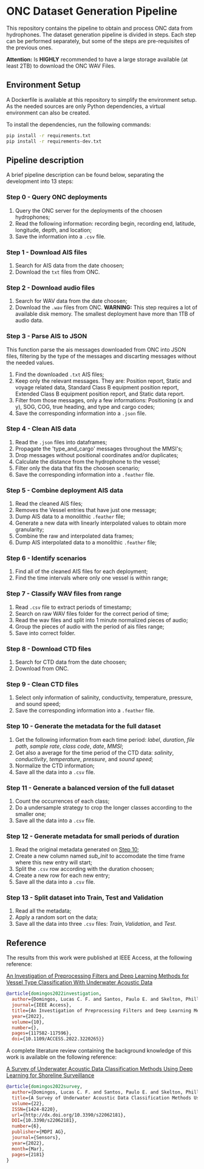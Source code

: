 # ONC Dataset Generation Pipeline
This repository contains the pipeline to obtain and process ONC data from hydrophones.
The dataset generation pipeline is divided in steps. Each step can be performed separately, but some of the steps are pre-requisites of the previous ones. 

**Attention:** Is **HIGHLY** recommended to have a large storage available (at least 2TB) to download the ONC WAV Files. 

## Environment Setup

A Dockerfile is available at this repository to simplify the environment setup. As the needed sources are only Python dependencies, a virtual environment can also be created.

To install the dependencies, run the following commands:

```bash
pip install -r requirements.txt
pip install -r requirements-dev.txt
```
## Pipeline description
A brief pipeline description can be found below, separating the development into 13 steps:

### Step 0 - Query ONC deployments
1. Query the ONC server for the deployments of the choosen hydrophones;
2. Read the following information: recording begin, recording end, latitude, longitude, depth, and location;
3. Save the information into a `.csv` file.

### Step 1 - Download AIS files
1. Search for AIS data from the date choosen;
2. Download the `txt` files from ONC.

### Step 2 - Download audio files
1. Search for WAV data from the date choosen;
2. Download the `.wav` files from ONC.
**WARNING:** This step requires a lot of available disk memory. The smallest deployment have more than 1TB of audio data.

### Step 3 - Parse AIS to JSON
This function parse the ais messages downloaded from ONC into JSON files, filtering by the type of the messages and discarting messages without the needed values.
1. Find the downloaded `.txt` AIS files;
2. Keep only the relevant messages. They are: Position report, Static and voyage related data, Standard Class B equipment position report, Extended Class B equipment position report, and Static data report.
3. Filter from those messages, only a few informations: Positioning (x and y), SOG, COG, true heading, and type and cargo codes;
4. Save the corresponding information into a `.json` file.

### Step 4 - Clean AIS data
1. Read the `.json` files into dataframes;
2. Propagate the 'type_and_cargo' messages throughout the MMSI's;
3. Drop messages without positional coordinates and/or duplicates;
4. Calculate the distance from the hydrophone to the vessel;
5. Filter only the data that fits the choosen scenario;
6. Save the corresponding information into a `.feather` file.

### Step 5 - Combine deployment AIS data
1. Read the cleaned AIS files;
2. Removes the Vessel entries that have just one message;
3. Dump AIS data to a monolithic `.feather` file;
4. Generate a new data with linearly interpolated values to obtain more granularity;
5. Combine the raw and interpolated data frames;
6. Dump AIS interpolated data to a monolithic `.feather` file;

### Step 6 - Identify scenarios
1. Find all of the cleaned AIS files for each deployment;
2. Find the time intervals where only one vessel is within range;

### Step 7 - Classify WAV files from range
1. Read `.csv` file to extract periods of timestamp;
2. Search on raw WAV files folder for the correct period of time;
3. Read the wav files and split into 1 minute normalized pieces of audio;
4. Group the pieces of audio with the period of ais files range;
5. Save into correct folder.

### Step 8 - Download CTD files
1. Search for CTD data from the date choosen;
2. Download from ONC.

### Step 9 - Clean CTD files
1. Select only information of salinity, conductivity, temperature, pressure, and sound speed;
2. Save the corresponding information into a `.feather` file.

### Step 10 - Generate the metadata for the full dataset
1. Get the following information from each time period: *label*, *duration*, *file path*, *sample rate*, *class code*, *date*, *MMSI*;
2. Get also a average for the time period of the CTD data: *salinity*, *conductivity*, *temperature*, *pressure*, and *sound speed*;
3. Normalize the CTD information;
4. Save all the data into a `.csv` file.

### Step 11 - Generate a balanced version of the full dataset
1. Count the occurrences of each class;
2. Do a undersample strategy to crop the longer classes according to the smaller one;
3. Save all the data into a `.csv` file.

### Step 12 - Generate metadata for small periods of duration
1. Read the original metadata generated on [Step 10](#step-10);
2. Create a new column named *sub_init* to accomodate the time frame where this new entry will start;
3. Split the `.csv` row according with the duration choosen;
4. Create a new row for each new entry;
5. Save all the data into a `.csv` file.

### Step 13 - Split dataset into Train, Test and Validation
1. Read all the metadata;
2. Apply a random sort on the data;
3. Save all the data into three `.csv` files: *Train*, *Validation*, and *Test*.

## Reference
The results from this work were published at IEEE Access, at the following reference:

[An Investigation of Preprocessing Filters and Deep Learning Methods for Vessel Type Classification With Underwater Acoustic Data](https://ieeexplore.ieee.org/document/9940921)

```bibtex
@article{domingos2022investigation,
  author={Domingos, Lucas C. F. and Santos, Paulo E. and Skelton, Phillip S. M. and Brinkworth, Russell S. A. and Sammut, Karl},
  journal={IEEE Access}, 
  title={An Investigation of Preprocessing Filters and Deep Learning Methods for Vessel Type Classification With Underwater Acoustic Data}, 
  year={2022},
  volume={10},
  number={},
  pages={117582-117596},
  doi={10.1109/ACCESS.2022.3220265}}
```

A complete literature review containing the background knowledge of this work is available on the following reference:

[A Survey of Underwater Acoustic Data Classification Methods Using Deep Learning for Shoreline Surveillance](https://www.mdpi.com/1424-8220/22/6/2181)

```bibtex
@article{domingos2022survey,
  author={Domingos, Lucas C. F. and Santos, Paulo E. and Skelton, Phillip S. M. and Brinkworth, Russell S. A. and Sammut, Karl},
  title={A Survey of Underwater Acoustic Data Classification Methods Using Deep Learning for Shoreline Surveillance},
  volume={22},
  ISSN={1424-8220},
  url={http://dx.doi.org/10.3390/s22062181},
  DOI={10.3390/s22062181},
  number={6},
  publisher={MDPI AG},
  journal={Sensors},
  year={2022},
  month={Mar},
  pages={2181}
}
```
